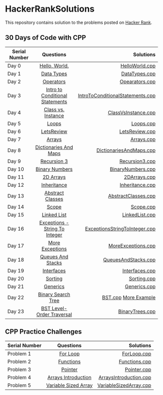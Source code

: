 # HackerRankSolutions

This repository contains solution to the problems posted on [Hacker Rank](https://www.hackerrank.com). 

## 30 Days of Code with CPP

| Serial Number |                                Questions                                       |                                      Solutions                                     |
| ------------- |:------------------------------------------------------------------------------:| ----------------------------------------------------------------------------------:|
|     Day 0     | [Hello, World.](https://www.hackerrank.com/challenges/30-hello-world/problem)  |  [HelloWorld.cpp](https://github.com/sdhar-ProgrammingSolutions/HackerRankSolutions/blob/main/30DaysOfCode/HelloWorld.cpp)|
|     Day 1     | [Data Types](https://www.hackerrank.com/challenges/30-data-types/problem)      | [DataTypes.cpp](https://github.com/sdhar-ProgrammingSolutions/HackerRankSolutions/blob/main/30DaysOfCode/DataTypes.cpp)|
|     Day 2     | [Operators](https://www.hackerrank.com/challenges/30-operators/problem)        | [Opearators.cpp](https://github.com/sdhar-ProgrammingSolutions/HackerRankSolutions/blob/main/30DaysOfCode/Operators.cpp)|
|     Day 3     | [Intro to Conditional Statements](https://www.hackerrank.com/challenges/30-conditional-statements/problem)      | [IntroToConditionalStatements.cpp](https://github.com/sdhar-ProgrammingSolutions/HackerRankSolutions/blob/main/30DaysOfCode/IntroToConditionalStatements.cpp) |
|     Day 4     | [Class vs. Instance](https://www.hackerrank.com/challenges/30-class-vs-instance/problem)      | [ClassVsInstance.cpp](https://github.com/sdhar-ProgrammingSolutions/HackerRankSolutions/blob/main/30DaysOfCode/ClassVsInstance.cpp) |
|     Day 5     | [Loops](https://www.hackerrank.com/challenges/30-loops/problem)      | [Loops.cpp](https://github.com/sdhar-ProgrammingSolutions/HackerRankSolutions/blob/main/30DaysOfCode/Loops.cpp) |
|     Day 6     | [LetsReview](https://www.hackerrank.com/challenges/30-review-loop/problem)      | [LetsReview.cpp](https://github.com/sdhar-ProgrammingSolutions/HackerRankSolutions/blob/main/30DaysOfCode/LetsReview.cpp) |
|     Day 7     | [Arrays](https://www.hackerrank.com/challenges/30-arrays/problem)      | [Arrays.cpp](https://github.com/sdhar-ProgrammingSolutions/HackerRankSolutions/blob/main/30DaysOfCode/Arrays.cpp) |
|     Day 8     | [Dictionaries And Maps](https://www.hackerrank.com/challenges/30-dictionaries-and-maps/problem)      | [DictionariesAndMaps.cpp](https://github.com/sdhar-ProgrammingSolutions/HackerRankSolutions/blob/main/30DaysOfCode/DictionariesAndMaps.cpp) |
|     Day 9     | [Recursion 3](https://www.hackerrank.com/challenges/30-recursion/problem)      | [Recursion3.cpp](https://github.com/sdhar-ProgrammingSolutions/HackerRankSolutions/blob/main/30DaysOfCode/Recursion3.cpp) |
|     Day 10     | [Binary Numbers](https://www.hackerrank.com/challenges/30-binary-numbers/problem)      | [BinaryNumbers.cpp](https://github.com/sdhar-ProgrammingSolutions/HackerRankSolutions/blob/main/30DaysOfCode/BinaryNumbers.cpp) |
|     Day 11     | [2D Arrays](https://www.hackerrank.com/challenges/30-2d-arrays/problem)      | [2DArrays.cpp](https://github.com/sdhar-ProgrammingSolutions/HackerRankSolutions/blob/main/30DaysOfCode/2DArrays.cpp) |
|     Day 12     | [Inheritance](https://www.hackerrank.com/challenges/30-inheritance/problem)      | [Inheritance.cpp](https://github.com/sdhar-ProgrammingSolutions/HackerRankSolutions/blob/main/30DaysOfCode/Inheritance.cpp) |
|     Day 13     | [Abstract Classes](https://www.hackerrank.com/challenges/30-abstract-classes/problem)      | [AbstractClasses.cpp](https://github.com/sdhar-ProgrammingSolutions/HackerRankSolutions/blob/main/30DaysOfCode/AbstractClasses.cpp) |
|     Day 14     | [Scope](https://www.hackerrank.com/challenges/30-scope/problem)      | [Scope.cpp](https://github.com/sdhar-ProgrammingSolutions/HackerRankSolutions/blob/main/30DaysOfCode/Scope.cpp) |
|     Day 15     | [Linked List](https://www.hackerrank.com/challenges/30-linked-list/problem)      | [LinkedList.cpp](https://github.com/sdhar-ProgrammingSolutions/HackerRankSolutions/blob/main/30DaysOfCode/LinkedList.cpp) |
|     Day 16     | [Exceptions - String To Integer](https://www.hackerrank.com/challenges/30-exceptions-string-to-integer/problem)      | [ExceptionsStringToInteger.cpp](https://github.com/sdhar-ProgrammingSolutions/HackerRankSolutions/blob/main/30DaysOfCode/ExceptionsStringToInteger.cpp) |
|     Day 17     | [More Exceptions](https://www.hackerrank.com/challenges/30-more-exceptions/problem)      | [MoreExceptions.cpp](https://github.com/sdhar-ProgrammingSolutions/HackerRankSolutions/blob/main/30DaysOfCode/MoreExceptions.cpp) |
|     Day 18     | [Queues And Stacks](https://www.hackerrank.com/challenges/30-queues-stacks/problem)      | [QueuesAndStacks.cpp](https://github.com/sdhar-ProgrammingSolutions/HackerRankSolutions/blob/main/30DaysOfCode/QueuesAndStacks.cpp) |
|     Day 19     | [Interfaces](https://www.hackerrank.com/challenges/30-interfaces/problem)      | [Interfaces.cpp](https://github.com/sdhar-ProgrammingSolutions/HackerRankSolutions/blob/main/30DaysOfCode/Interfaces.cpp) |
|     Day 20     | [Sorting](https://www.hackerrank.com/challenges/30-sorting/problem)      | [Sorting.cpp](https://github.com/sdhar-ProgrammingSolutions/HackerRankSolutions/blob/main/30DaysOfCode/Sorting.cpp) |
|     Day 21     | [Generics](https://www.hackerrank.com/challenges/30-generics/problem)      | [Generics.cpp](https://github.com/sdhar-ProgrammingSolutions/HackerRankSolutions/blob/main/30DaysOfCode/Generics.cpp) |
|     Day 22     | [Binary Search Tree](https://www.hackerrank.com/challenges/30-binary-search-trees/problem)      | [BST.cpp](https://github.com/sdhar-ProgrammingSolutions/HackerRankSolutions/blob/main/30DaysOfCode/BST.cpp) [More Example](https://github.com/sdhar-ProgrammingSolutions/HackerRankSolutions/blob/main/BSTexample.cpp) |
|     Day 23     | [BST Level-Order Traversal](https://www.hackerrank.com/challenges/30-binary-trees/problem)      | [BinaryTrees.cpp](https://github.com/sdhar-ProgrammingSolutions/HackerRankSolutions/blob/main/30DaysOfCode/BinaryTrees.cpp) |
 
## CPP Practice Challenges

| Serial Number |                                Questions                                       | Solutions                |
| ------------- |:------------------------------------------------------------------------------:| ------------------------:|
|   Problem 1   | [For Loop](https://www.hackerrank.com/challenges/c-tutorial-for-loop/problem)  |  [ForLoop.cpp](https://github.com/sdhar-ProgrammingSolutions/HackerRankSolutions/blob/main/C%2B%2BLanguageProficiency/ForLoop.cpp)          |
|   Problem 2   | [Functions](https://www.hackerrank.com/challenges/c-tutorial-functions/problem)  |  [Functions.cpp](https://github.com/sdhar-ProgrammingSolutions/HackerRankSolutions/blob/main/C%2B%2BLanguageProficiency/Functions.cpp)          |
|   Problem 3   | [Pointer](https://www.hackerrank.com/challenges/c-tutorial-pointer/problem)  |  [Pointer.cpp](https://github.com/sdhar-ProgrammingSolutions/HackerRankSolutions/blob/main/C%2B%2BLanguageProficiency/Pointer.cpp)          |
|   Problem 4   | [Arrays Introduction](hackerrank.com/challenges/arrays-introduction/problem)  |  [ArraysIntroduction.cpp](https://github.com/sdhar-ProgrammingSolutions/HackerRankSolutions/blob/main/C%2B%2BLanguageProficiency/ArraysIntroduction.cpp)          |
|   Problem 5   | [Variable Sized Array](https://www.hackerrank.com/challenges/variable-sized-arrays/problem)  |  [VariableSizedArray.cpp](https://github.com/sdhar-ProgrammingSolutions/HackerRankSolutions/blob/main/C%2B%2BLanguageProficiency/VariableSizedArray.cpp)          |
